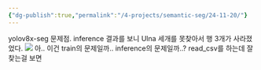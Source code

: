 ```yaml
---
{"dg-publish":true,"permalink":"/4-projects/semantic-seg/24-11-20/"}
---
```


yolov8x-seg 문제점.
inference 결과를 보니 Ulna 세개를 못찾아서 행 3개가 사라졌었다.
![](https://i.imgur.com/9aUeT6W.png)
아.. 이건 train의 문제일까.. inference의 문제일까..?
read_csv를 하는데 잘 찾는걸 보면
